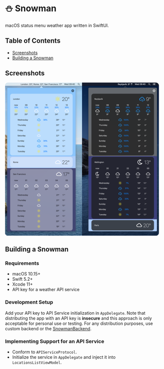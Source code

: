 # ⛄️ Snowman

macOS status menu weather app written in SwiftUI.

## Table of Contents

- [Screenshots](#screenshots)
- [Building a Snowman](#building-a-snowman)

## Screenshots

![screenshot](screenshots/screenshots.png)

## Building a Snowman

### Requirements

- macOS 10.15+
- Swift 5.2+
- Xcode 11+
- API key for a weather API service

### Development Setup

Add your API key to API Service initialization in `AppDelegate`. Note that distributing the app with an API key is **insecure** and this approach is only acceptable for personal use or testing. For any distribution purposes, use custom backend or the [SnowmanBackend](https://github.com/onehappycat/snowman-backend).

### Implementing Support for an API Service

- Conform to `APIServiceProtocol`.
- Initialize the service in `AppDelegate` and inject it into `LocationsListViewModel`.
